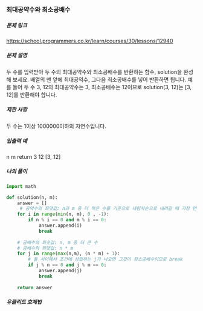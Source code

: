 ### 최대공약수와 최소공배수


##### 문제 링크

https://school.programmers.co.kr/learn/courses/30/lessons/12940



##### 문제 설명

두 수를 입력받아 두 수의 최대공약수와 최소공배수를 반환하는 함수, solution을 완성해 보세요. 배열의 맨 앞에 최대공약수, 그다음 최소공배수를 넣어 반환하면 됩니다. 예를 들어 두 수 3, 12의 최대공약수는 3, 최소공배수는 12이므로 solution(3, 12)는 [3, 12]를 반환해야 합니다.



##### 제한 사항

두 수는 1이상 1000000이하의 자연수입니다.


##### 입출력 예

n	 m	 return
3	 12	 [3, 12]


##### 나의 풀이

```py
import math

def solution(n, m):
    answer = []
     # 공약수의 최댓값: n과 m 중 더 작은 수를 기준으로 내림차순으로 내려갈 때 가장 먼저 조건을 만족하는 i가 곧 최대공약수이므로 break
    for i in range(min(n, m), 0 , -1):
        if n % i == 0 and m % i == 0:
            answer.append(i)
            break
            
    # 공배수의 최솟값: n, m 중 더 큰 수
    # 공배수의 최댓값: n * m
    for j in range(max(n,m), (n * m) + 1):  
        # 둘 사이에서 조건에 성립하는 j가 나오면 그것이 최소공배수이므로 break
        if j % n == 0 and j % m == 0:
            answer.append(j)
            break
            
    return answer
```

##### 유클리드 호제법